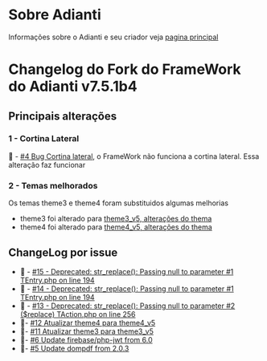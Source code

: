 # Sobre Adianti
Informações sobre o Adianti e seu criador veja  [pagina principal](../README.md)

# Changelog do Fork do FrameWork do Adianti v7.5.1b4

## Principais alterações
### 1 - Cortina Lateral
:bug: - [#4 Bug Cortina lateral](https://github.com/bjverde/adianti-fork-framework/issues/4), o FrameWork não funciona a cortina lateral. Essa alteração faz funcionar

### 2 - Temas melhorados 
Os temas theme3 e theme4 foram substituidos algumas melhorias

* theme3 foi alterado para [theme3_v5, alterações do thema](https://github.com/bjverde/adianti-theme/blob/master/documents/framework_puro/bootstrap_theme3_v5.md)
* theme4 foi alterado para [theme4_v5, alterações do thema](https://github.com/bjverde/adianti-theme/blob/master/documents/framework_puro/material_theme4_v5.md)

## ChangeLog por issue
* :bug: - [#15 - Deprecated: str_replace(): Passing null to parameter #1 TEntry.php on line 194](https://github.com/bjverde/adianti-fork-framework/issues/15)
* :bug: - [#14 - Deprecated: str_replace(): Passing null to parameter #1 TEntry.php on line 194](https://github.com/bjverde/adianti-fork-framework/issues/14)
* :bug: - [#13 - Deprecated: str_replace(): Passing null to parameter #2 ($replace) TAction.php on line 256](https://github.com/bjverde/adianti-fork-framework/issues/13)
* 🔨- [#12 Atualizar theme4 para theme4_v5](https://github.com/bjverde/adianti-fork-framework/issues/12)
* 🔨- [#11 Atualizar theme3 para theme3_v5](https://github.com/bjverde/adianti-fork-framework/issues/11)
* 🔨- [#6 Update firebase/php-jwt from 6.0](https://github.com/bjverde/adianti-fork-framework/issues/6)
* 🔨- [#5 Update dompdf from 2.0.3](https://github.com/bjverde/adianti-fork-framework/issues/6)